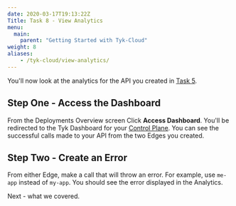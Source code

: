 ```yaml
---
date: 2020-03-17T19:13:22Z
Title: Task 8 - View Analytics
menu:
  main:
    parent: "Getting Started with Tyk-Cloud"
weight: 8
aliases:
    - /tyk-cloud/view-analytics/
---
```


You'll now look at the analytics for the API you created in [Task 5](/docs/tyk-cloud/getting-started-tyk-cloud/first-api/).

## Step One - Access the Dashboard

From the Deployments Overview screen Click **Access Dashboard**. You'll be redirected to the Tyk Dashboard for your [Control Plane](/docs/tyk-cloud/glossary/glossary/#control-plane). You can see the successful calls made to your API from the two Edges you created.

## Step Two - Create an Error

From either Edge, make a call that will throw an error. For example, use `me-app` instead of `my-app`. You should see the error displayed in the Analytics.

Next - what we covered.